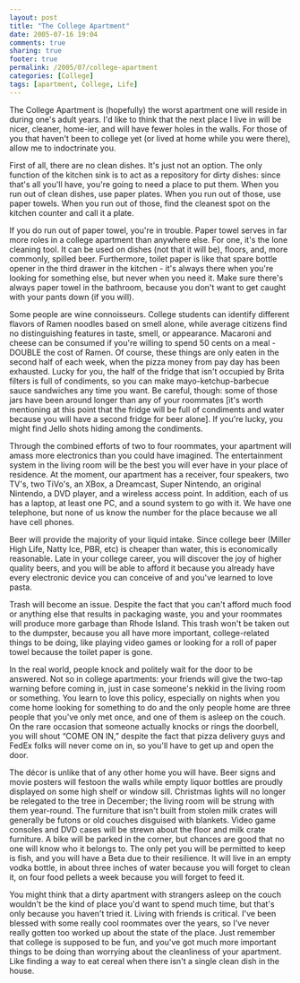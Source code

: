 ```yaml
---
layout: post
title: "The College Apartment"
date: 2005-07-16 19:04
comments: true
sharing: true
footer: true
permalink: /2005/07/college-apartment
categories: [College]
tags: [apartment, College, Life]
---
```

The College Apartment is (hopefully) the worst apartment one will reside in during one's adult years.  I'd like to think that the next place I live in will be nicer, cleaner, home-ier, and will have fewer holes in the walls.  For those of you that haven't been to college yet (or lived at home while you were there), allow me to indoctrinate you.

First of all, there are no clean dishes.  It's just not an option.  The only function of the kitchen sink is to act as a repository for dirty dishes: since that's all you'll have, you're going to need a place to put them.  When you run out of clean dishes, use paper plates.  When you run out of those, use paper towels.  When you run out of those, find the cleanest spot on the kitchen counter and call it a plate.

If you do run out of paper towel, you're in trouble.  Paper towel serves in far more roles in a college apartment than anywhere else.  For one, it's the lone cleaning tool.  It can be used on dishes (not that it will be), floors, and, more commonly, spilled beer.  Furthermore, toilet paper is like that spare bottle opener in the third drawer in the kitchen - it's always there when you're looking for something else, but never when you need it.  Make sure there's always paper towel in the bathroom, because you don't want to get caught with your pants down (if you will).

Some people are wine connoisseurs.  College students can identify different flavors of Ramen noodles based on smell alone, while average citizens find no distinguishing features in taste, smell, or appearance.  Macaroni and cheese can be consumed if you're willing to spend 50 cents on a meal - DOUBLE the cost of Ramen.  Of course, these things are only eaten in the second half of each week, when the pizza money from pay day has been exhausted.  Lucky for you, the half of the fridge that isn't occupied by Brita filters is full of condiments, so you can make mayo-ketchup-barbecue sauce sandwiches any time you want.  Be careful, though: some of those jars have been around longer than any of your roommates [it's worth mentioning at this point that the fridge will be full of condiments and water because you will have a second fridge for beer alone].  If you're lucky, you might find Jello shots hiding among the condiments.

Through the combined efforts of two to four roommates, your apartment will amass more electronics than you could have imagined.  The entertainment system in the living room will be the best you will ever have in your place of residence.  At the moment, our apartment has a receiver, four speakers, two TV's, two TiVo's, an XBox, a Dreamcast, Super Nintendo, an original Nintendo, a DVD player, and a wireless access point.  In addition, each of us has a laptop, at least one PC, and a sound system to go with it.  We have one telephone, but none of us know the number for the place because we all have cell phones.

Beer will provide the majority of your liquid intake.  Since college beer (Miller High Life, Natty Ice, PBR, etc) is cheaper than water, this is economically reasonable.  Late in your college career, you will discover the joy of higher quality beers, and you will be able to afford it because you already have every electronic device you can conceive of and you've learned to love pasta.

Trash will become an issue.  Despite the fact that you can't afford much food or anything else that results in packaging waste, you and your roommates will produce more garbage than Rhode Island.  This trash won't be taken out to the dumpster, because you all have more important, college-related things to be doing, like playing video games or looking for a roll of paper towel because the toilet paper is gone.

In the real world, people knock and politely wait for the door to be answered.  Not so in college apartments: your friends will give the two-tap warning before coming in, just in case someone's nekkid in the living room or something.  You learn to love this policy, especially on nights when you come home looking for something to do and the only people home are three people that you've only met once, and one of them is asleep on the couch.  On the rare occasion that someone actually knocks or rings the doorbell, you will shout “COME ON IN,” despite the fact that pizza delivery guys and FedEx folks will never come on in, so you'll have to get up and open the door.

The décor is unlike that of any other home you will have.  Beer signs and movie posters will festoon the walls while empty liquor bottles are proudly displayed on some high shelf or window sill.  Christmas lights will no longer be relegated to the tree in December; the living room will be strung with them year-round.  The furniture that isn't built from stolen milk crates will generally be futons or old couches disguised with blankets.  Video game consoles and DVD cases will be strewn about the floor and milk crate furniture.  A bike will be parked in the corner, but chances are good that no one will know who it belongs to.  The only pet you will be permitted to keep is fish, and you will have a Beta due to their resilience.  It will live in an empty vodka bottle, in about three inches of water because you will forget to clean it, on four food pellets a week because you will forget to feed it.

You might think that a dirty apartment with strangers asleep on the couch wouldn't be the kind of place you'd want to spend much time, but that's only because you haven't tried it.  Living with friends is critical.  I've been blessed with some really cool roommates over the years, so I've never really gotten too worked up about the state of the place.  Just remember that college is supposed to be fun, and you've got much more important things to be doing than worrying about the cleanliness of your apartment.  Like finding a way to eat cereal when there isn't a single clean dish in the house.

